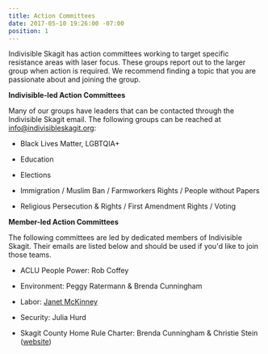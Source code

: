 ```yaml
---
title: Action Committees
date: 2017-05-10 19:26:00 -07:00
position: 1
---
```


Indivisible Skagit has action committees working to target specific resistance areas with laser focus. These groups report out to the larger group when action is required. We recommend finding a topic that you are passionate about and joining the group.

**Indivisible-led Action Committees**

Many of our groups have leaders that can be contacted through the Indivisible Skagit email. The following groups can be reached at [info@indivisibleskagit.org](mailto:info@indivisibleskagit.org):

* Black Lives Matter, LGBTQIA\+

* Education

* Elections

* Immigration / Muslim Ban / Farmworkers Rights / People without Papers

* Religious Persecution & Rights / First Amendment Rights / Voting

**Member-led Action Committees**

The following committees are led by dedicated members of Indivisible Skagit. Their emails are listed below and should be used if you'd like to join those teams.

* ACLU People Power: Rob Coffey

* Environment: Peggy Ratermann & Brenda Cunningham

* Labor: [Janet McKinney](mailto:labordemworkgroup@gmail.com)

* Security: Julia Hurd

* Skagit County Home Rule Charter: Brenda Cunningham & Christie Stein ([website](http://www.HomeRuleSkagit.org))